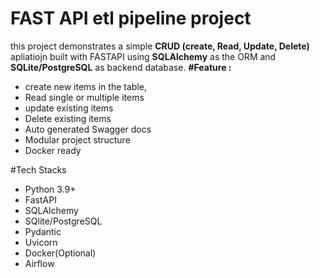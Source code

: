 # FAST API etl pipeline project 
this project demonstrates a simple **CRUD (create, Read, Update, Delete)** apliatiojn built with FASTAPI using **SQLAlchemy** as the ORM and **SQLite/PostgreSQL** as backend database.
**#Feature :**
- create new items in the table,
- Read single or multiple items
- update existing items
- Delete existing items
- Auto generated Swagger docs
- Modular project structure
- Docker ready

#Tech Stacks
- Python 3.9+
- FastAPI
- SQLAlchemy
- SQlite/PostgreSQL
- Pydantic
- Uvicorn
- Docker(Optional)
- Airflow
